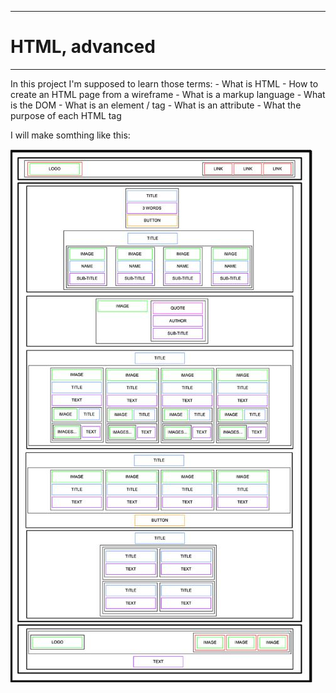 ----------------
# HTML, advanced
----------------

In this project I'm supposed to learn those terms:
    - What is HTML
    - How to create an HTML page from a wireframe
    - What is a markup language
    - What is the DOM
    - What is an element / tag
    - What is an attribute
    - What the purpose of each HTML tag

I will make somthing like this:

<img src="./Demp.jpg" alt="Demo">
